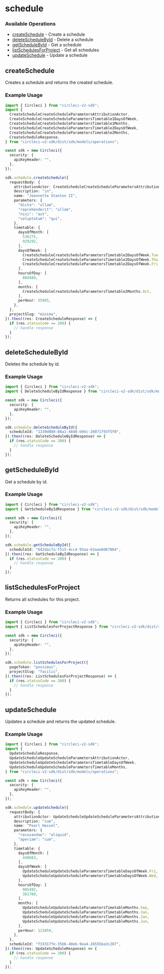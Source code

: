 # schedule

### Available Operations

* [createSchedule](#createschedule) - Create a schedule
* [deleteScheduleById](#deleteschedulebyid) - Delete a schedule
* [getScheduleById](#getschedulebyid) - Get a schedule
* [listSchedulesForProject](#listschedulesforproject) - Get all schedules
* [updateSchedule](#updateschedule) - Update a schedule

## createSchedule

Creates a schedule and returns the created schedule.

### Example Usage

```typescript
import { Circleci } from "circleci-v2-sdk";
import {
  CreateScheduleCreateScheduleParametersAttributionActor,
  CreateScheduleCreateScheduleParametersTimetable1DaysOfWeek,
  CreateScheduleCreateScheduleParametersTimetable1Months,
  CreateScheduleCreateScheduleParametersTimetable2DaysOfWeek,
  CreateScheduleCreateScheduleParametersTimetable2Months,
  CreateScheduleResponse,
} from "circleci-v2-sdk/dist/sdk/models/operations";

const sdk = new Circleci({
  security: {
    apiKeyHeader: "",
  },
});

sdk.schedule.createSchedule({
  requestBody: {
    attributionActor: CreateScheduleCreateScheduleParametersAttributionActor.Current,
    description: "in",
    name: "Jeannette Stanton II",
    parameters: {
      "dicta": "ullam",
      "reprehenderit": "ullam",
      "nisi": "aut",
      "voluptatum": "qui",
    },
    timetable: {
      daysOfMonth: [
        536275,
        929292,
      ],
      daysOfWeek: [
        CreateScheduleCreateScheduleParametersTimetable2DaysOfWeek.Tue,
        CreateScheduleCreateScheduleParametersTimetable2DaysOfWeek.Thu,
        CreateScheduleCreateScheduleParametersTimetable2DaysOfWeek.Fri,
      ],
      hoursOfDay: [
        869489,
      ],
      months: [
        CreateScheduleCreateScheduleParametersTimetable2Months.Oct,
      ],
      perHour: 55965,
    },
  },
  projectSlug: "minima",
}).then((res: CreateScheduleResponse) => {
  if (res.statusCode == 200) {
    // handle response
  }
});
```

## deleteScheduleById

Deletes the schedule by id.

### Example Usage

```typescript
import { Circleci } from "circleci-v2-sdk";
import { DeleteScheduleByIdResponse } from "circleci-v2-sdk/dist/sdk/models/operations";

const sdk = new Circleci({
  security: {
    apiKeyHeader: "",
  },
});

sdk.schedule.deleteScheduleById({
  scheduleId: "1339d080-86a1-4840-b94c-26071f93f5f0",
}).then((res: DeleteScheduleByIdResponse) => {
  if (res.statusCode == 200) {
    // handle response
  }
});
```

## getScheduleById

Get a schedule by id.

### Example Usage

```typescript
import { Circleci } from "circleci-v2-sdk";
import { GetScheduleByIdResponse } from "circleci-v2-sdk/dist/sdk/models/operations";

const sdk = new Circleci({
  security: {
    apiKeyHeader: "",
  },
});

sdk.schedule.getScheduleById({
  scheduleId: "642dac7a-f515-4cc4-93aa-63aae8d67864",
}).then((res: GetScheduleByIdResponse) => {
  if (res.statusCode == 200) {
    // handle response
  }
});
```

## listSchedulesForProject

Returns all schedules for this project.

### Example Usage

```typescript
import { Circleci } from "circleci-v2-sdk";
import { ListSchedulesForProjectResponse } from "circleci-v2-sdk/dist/sdk/models/operations";

const sdk = new Circleci({
  security: {
    apiKeyHeader: "",
  },
});

sdk.schedule.listSchedulesForProject({
  pageToken: "possimus",
  projectSlug: "facilis",
}).then((res: ListSchedulesForProjectResponse) => {
  if (res.statusCode == 200) {
    // handle response
  }
});
```

## updateSchedule

Updates a schedule and returns the updated schedule.

### Example Usage

```typescript
import { Circleci } from "circleci-v2-sdk";
import {
  UpdateScheduleResponse,
  UpdateScheduleUpdateScheduleParametersAttributionActor,
  UpdateScheduleUpdateScheduleParametersTimetableDaysOfWeek,
  UpdateScheduleUpdateScheduleParametersTimetableMonths,
} from "circleci-v2-sdk/dist/sdk/models/operations";

const sdk = new Circleci({
  security: {
    apiKeyHeader: "",
  },
});

sdk.schedule.updateSchedule({
  requestBody: {
    attributionActor: UpdateScheduleUpdateScheduleParametersAttributionActor.Current,
    description: "cum",
    name: "Pearl Hessel",
    parameters: {
      "recusandae": "aliquid",
      "aperiam": "cum",
    },
    timetable: {
      daysOfMonth: [
        449083,
      ],
      daysOfWeek: [
        UpdateScheduleUpdateScheduleParametersTimetableDaysOfWeek.Fri,
        UpdateScheduleUpdateScheduleParametersTimetableDaysOfWeek.Wed,
      ],
      hoursOfDay: [
        985492,
        381760,
      ],
      months: [
        UpdateScheduleUpdateScheduleParametersTimetableMonths.Sep,
        UpdateScheduleUpdateScheduleParametersTimetableMonths.Jan,
        UpdateScheduleUpdateScheduleParametersTimetableMonths.Jan,
        UpdateScheduleUpdateScheduleParametersTimetableMonths.Jun,
      ],
      perHour: 121059,
    },
  },
  scheduleId: "f33317fe-35b6-40eb-9ea4-26555ba3c287",
}).then((res: UpdateScheduleResponse) => {
  if (res.statusCode == 200) {
    // handle response
  }
});
```
